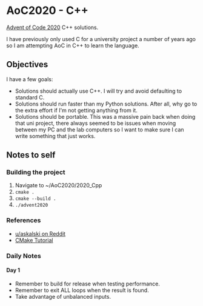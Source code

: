 # AoC2020 - C++

[Advent of Code 2020](https://adventofcode.com/2020/) C++ solutions.

I have previously only used C for a university project a number of years ago so I am attempting AoC in C++ to learn the language.

## Objectives
I have a few goals:
 - Solutions should actually use C++. I will try and avoid defaulting to standard C.
 - Solutions should run faster than my Python solutions. After all, why go to the extra effort if I'm not getting anything from it.
 - Solutions should be portable. This was a massive pain back when doing that uni project, there always seemed to be issues when moving between my PC and the lab computers so I want to make sure I can write something that just works.

## Notes to self
### Building the project
1. Navigate to ~/AoC2020/2020_Cpp
2. `cmake .`
3. `cmake --build .`
4. `./advent2020`

### References
 - [u/askalski on Reddit](https://www.reddit.com/r/adventofcode/comments/kkq6r3/2020_optimized_solutions_in_c_291_ms_total/)
 - [CMake Tutorial](https://cmake.org/cmake/help/latest/guide/tutorial/index.html)

 ### Daily Notes
 #### Day 1
  - Remember to build for release when testing performance.
  - Remember to exit ALL loops when the result is found.
  - Take advantage of unbalanced inputs.
 